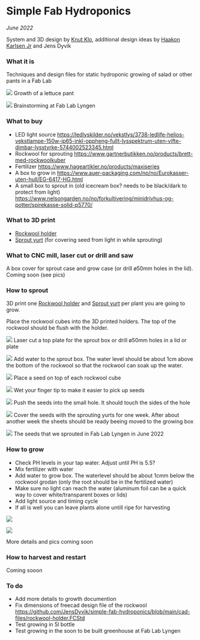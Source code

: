 # Simple Fab Hydroponics

*June 2022*

System and 3D design by [Knut Klo](http://klo.no/), additional design ideas by [Haakon Karlsen Jr](https://www.vikingcabins.com/copy-of-amenities) and Jens Dyvik

### What it is

Techniques and design files for static hydroponic growing of salad or other pants in a Fab Lab

![](img/salat.gif)
Growth of a lettuce pant


![](img/1-brainstorming.JPG)
Brainstorming at Fab Lab Lyngen


### What to buy

* LED light source https://ledlyskilder.no/vekstlys/3738-ledlife-helios-vekstlampe-150w-ip65-inkl-oppheng-fullt-lysspektrum-uten-vifte-dimbar-lysstyrke-5744002523345.html
* Rockwool for sprouting https://www.gartnerbutikken.no/products/brett-med-rockwoolkuber
* Fertilizer https://www.hageartikler.no/products/maxiseries
* A box to grow in https://www.auer-packaging.com/no/no/Eurokasser-uten-hull/EG-6417-HG.html
* A small box to sprout in (old icecream box? needs to be black/dark to protect from light) https://www.nelsongarden.no/no/forkultivering/minidrivhus-og-potter/spirekasse-solid-p5770/

### What to 3D print

* [Rockwool holder](https://github.com/JensDyvik/simple-fab-hydroponics/blob/main/stl-files-for-3d-printing/GrodanGroCup_v05-trimmed.stl)
* [Sprout yurt](https://github.com/JensDyvik/simple-fab-hydroponics/blob/main/stl-files-for-3d-printing/sprout-yurt-for-spiral-vase-printing.stl) (for covering seed from light in while sprouting) 

### What to CNC mill, laser cut or drill and saw

A box cover for sprout case and grow case (or drill ø50mm holes in the lid). Coming soon (see pics)

### How to sprout

3D print one [Rockwool holder](https://github.com/JensDyvik/simple-fab-hydroponics/blob/main/stl-files-for-3d-printing/GrodanGroCup_v05-trimmed.stl) and [Sprout yurt](https://github.com/JensDyvik/simple-fab-hydroponics/blob/main/stl-files-for-3d-printing/sprout-yurt-for-spiral-vase-printing.stl) per plant you are going to grow.

Place the rockwool cubes into the 3D printed holders. The top of the rockwool should be flush with the holder.


![](img/2-lasercutting.JPG)
Laser cut a top plate for the sprout box or drill ø50mm holes in a lid or plate



![](img/3-adding-water.JPG)
Add water to the sprout box. The water level should be about 1cm above the bottom of the rockwool so that the rockwool can soak up the water.



![](img/5-adding-seeds2.JPG)
Place a seed on top of each rockwool cube



![](img/4-adding-seeds1.JPG)
Wet your finger tip to make it easier to pick up seeds



![](img/6-pushing-seed-into-rockwool.JPG)
Push the seeds into the small hole. It should touch the sides of the hole



![](img/7-placing-sprut-yurt.JPG)
Cover the seeds with the sprouting yurts for one week. After about another week the sheets should be ready beeing moved to the growing box



![](img/8-the-seed-types.JPG)
The seeds that we sprouted in Fab Lab Lyngen in June 2022



### How to grow

- Check PH levels in your tap water. Adjust until PH is 5.5?
- Mix fertilizer with water
- Add water to grow box. The waterlevel should be about 1cmm below the rockwool grodan (only the root should be in the fertilized water)
- Make sure no light can reach the water (aluminum foil can be a quick way to cover white/transparent boxes or lids)
- Add light source and timing cycle
- If all is well you can leave plants alone untill ripe for harvesting

![](img/salad-growing.jpg)

![](img/roots.jpg)


More details and pics coming soon

### How to harvest and restart

Coming sooon

### To do

 - Add more details to growth documention
 - Fix dimensions of freecad design file of the rockwool https://github.com/JensDyvik/simple-fab-hydroponics/blob/main/cad-files/rockwool-holder.FCStd
 - Test growing in 5l bottle
 - Test growing in the soon to be built greenhouse at Fab Lab Lyngen
